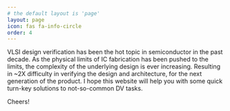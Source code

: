 ```yaml
---
# the default layout is 'page'
layout: page
icon: fas fa-info-circle
order: 4
---
```



VLSI design verification has been the hot topic in semiconductor in the past decade. As the physical limits of IC fabrication has been pushed to the limits, the complexity of the underlying design is ever increasing. Resulting in ~2X difficulty in verifying the design and architecture, for the next generation of the product. 
I hope this website will help you with some quick turn-key solutions to not-so-common DV tasks. 


Cheers!
